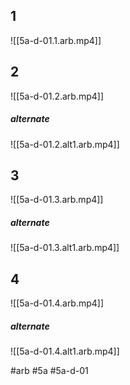 
## 1
![[5a-d-01.1.arb.mp4]]

## 2
![[5a-d-01.2.arb.mp4]]

##### alternate
![[5a-d-01.2.alt1.arb.mp4]]

## 3
![[5a-d-01.3.arb.mp4]]

##### alternate
![[5a-d-01.3.alt1.arb.mp4]]

## 4
![[5a-d-01.4.arb.mp4]]

##### alternate
![[5a-d-01.4.alt1.arb.mp4]]


#arb #5a #5a-d-01